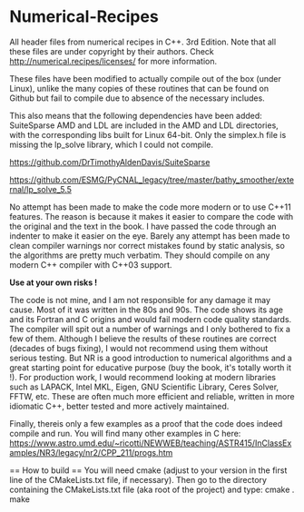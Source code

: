 # Numerical-Recipes
All header files from numerical recipes in C++. 3rd Edition. 
Note that all these files are under copyright by their authors.
Check http://numerical.recipes/licenses/ for more information.

These files have been modified to actually compile out of the box (under Linux), 
unlike the many copies of these routines that can be found on Github but fail
to compile due to absence of the necessary includes.

This also means that the following dependencies have been added:
SuiteSparse AMD and LDL are included in the AMD and LDL directories, with the
corresponding libs built for Linux 64-bit.
Only the simplex.h file is missing the lp_solve library, which I could not compile.

https://github.com/DrTimothyAldenDavis/SuiteSparse

https://github.com/ESMG/PyCNAL_legacy/tree/master/bathy_smoother/external/lp_solve_5.5

No attempt has been made to make the code more modern or to use C++11 features.
The reason is because it makes it easier to compare the code with the original 
and the text in the book. I have passed the code through an indenter to make it easier
on the eye.
Barely any attempt has been made to clean compiler warnings nor correct mistakes
found by static analysis,  so the algorithms are pretty much verbatim.
They should compile on any modern C++ compiler with C++03 support.

**Use at your own risks !**

The code is not mine, and I am not responsible for any damage it may cause.
Most of it was written in the 80s and 90s. 
The code shows its age and its Fortran and C origins and would fail modern code quality
standards. The compiler will spit out a number of warnings and I only bothered to fix a
few of them.
Although I believe the results of these routines are correct (decades of bugs fixing),
I would not recommend using them without serious testing. But NR is a good 
introduction to numerical algorithms and a great starting point for educative purpose
(buy the book, it's totally worth it !).
For production work, I would recommend looking at modern libraries such as LAPACK, Intel 
MKL, Eigen, GNU Scientific Library, Ceres Solver, FFTW, etc. These are often much more 
efficient and reliable, written in more idiomatic C++, better tested and more actively 
maintained.

Finally, thereis only a few examples as a proof that the code does indeed
compile and run.
You will find many other examples in C here:
https://www.astro.umd.edu/~ricotti/NEWWEB/teaching/ASTR415/InClassExamples/NR3/legacy/nr2/CPP_211/progs.htm

== How to build ==
You will need cmake (adjust to your version in the first line of the CMakeLists.txt file, if necessary). 
Then go to the directory containing the CMakeLists.txt file (aka root of the project) and type:
cmake .
make